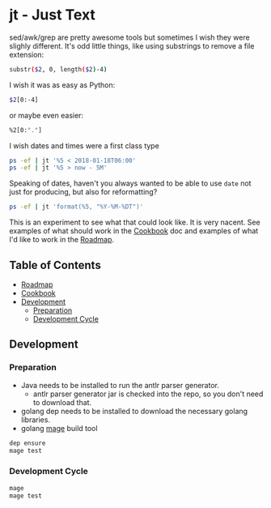 # jt - Just Text

sed/awk/grep are pretty awesome tools but sometimes I wish they were slighly
different. It's odd little things, like using substrings to remove a file
extension:

```sh
substr($2, 0, length($2)-4)
```

I wish it was as easy as Python:

```sh
$2[0:-4]
```

or maybe even easier:

```sh
%2[0:"."]
```

I wish dates and times were a first class type

```sh
ps -ef | jt '%5 < 2018-01-18T06:00'
ps -ef | jt '%5 > now - 5M'
```

Speaking of dates, haven't you always wanted to be able to use `date` not just
for producing, but also for reformatting?

```sh
ps -ef | jt 'format(%5, "%Y-%M-%DT")'
```

This is an experiment to see what that could look like. It is very nacent. See
examples of what should work in the [Cookbook](cookbook.md) doc and examples of
what I'd like to work in the [Roadmap](roadmap.md).

## Table of Contents

* [Roadmap](roadmap.md)
* [Cookbook](cookbook.md)
* [Development](#development)
    * [Preparation](#preparation)
    * [Development Cycle](#development-cycle)

## Development

### Preparation

- Java needs to be installed to run the antlr parser generator.
    - antlr parser generator jar is checked into the repo, so you don't need to
      download that.
- golang dep needs to be installed to download the necessary golang libraries.
- golang [mage](https://magefile.org/) build tool

```sh
dep ensure
mage test
```

### Development Cycle

```sh
mage
mage test
```

